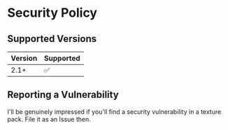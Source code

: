 # Security Policy

## Supported Versions

| Version | Supported          |
| ------- | ------------------ |
| 2.1+    | :white_check_mark: |

## Reporting a Vulnerability

I'll be genuinely impressed if you'll find a security vulnerability in a texture pack. File it as an Issue then.
